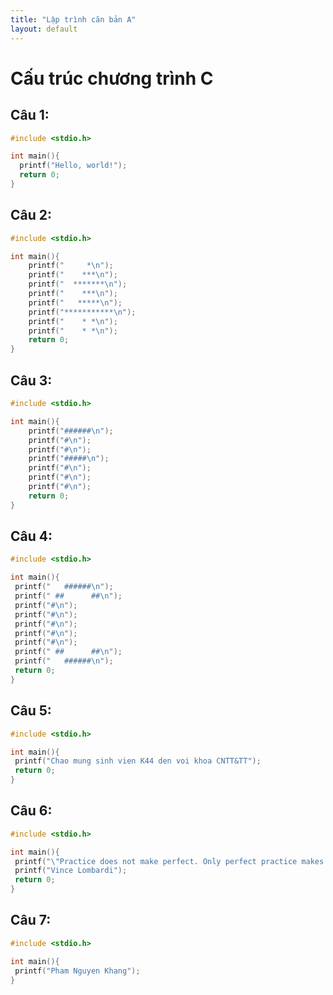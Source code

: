 ```yaml
---
title: "Lập trình căn bản A"
layout: default
---
```


# **Cấu trúc chương trình C**

## **Câu 1:**

```c
#include <stdio.h>

int main(){
  printf("Hello, world!");
  return 0;
}
```

## **Câu 2:**

```c
#include <stdio.h>

int main(){
    printf("     *\n");
    printf("    ***\n");
    printf("  *******\n");
    printf("    ***\n");
    printf("   *****\n");
    printf("***********\n");
    printf("    * *\n");
    printf("    * *\n");
    return 0;
}
```

## **Câu 3:**

```c
#include <stdio.h>

int main(){
    printf("######\n");
    printf("#\n");
    printf("#\n");
    printf("#####\n");
    printf("#\n");
    printf("#\n");
    printf("#\n");
    return 0;
}
```

## **Câu 4:**

```c
#include <stdio.h>

int main(){
 printf("   ######\n");
 printf(" ##      ##\n");
 printf("#\n");
 printf("#\n");
 printf("#\n");
 printf("#\n");
 printf("#\n");
 printf(" ##      ##\n");
 printf("   ######\n");
 return 0;
}
```

## **Câu 5:**

```c
#include <stdio.h>

int main(){
 printf("Chao mung sinh vien K44 den voi khoa CNTT&TT");
 return 0;
}
```

## **Câu 6:**

```c
#include <stdio.h>

int main(){
 printf("\"Practice does not make perfect. Only perfect practice makes perfect!\"\n");
 printf("Vince Lombardi");
 return 0;
}
```

## **Câu 7:**

```c
#include <stdio.h>

int main(){
 printf("Pham Nguyen Khang");
}
```
